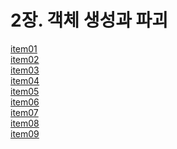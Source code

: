 # 2장. 객체 생성과 파괴

<a href="https://github.com/jaero0725/Database-Infra_Study/blob/main/effective_java/02/item01.md">item01</a><br>
<a href="https://github.com/jaero0725/Database-Infra_Study/blob/main/effective_java/02/item02.md">item02</a><br>
<a href="https://github.com/jaero0725/Database-Infra_Study/blob/main/effective_java/02/item03.md">item03</a><br>
<a href="https://github.com/jaero0725/Database-Infra_Study/blob/main/effective_java/02/item04.md">item04</a><br>
<a href="https://github.com/jaero0725/Database-Infra_Study/blob/main/effective_java/02/item05.md">item05</a><br>
<a href="https://github.com/jaero0725/Database-Infra_Study/blob/main/effective_java/02/item06.md">item06</a><br>
<a href="https://github.com/jaero0725/Database-Infra_Study/blob/main/effective_java/02/item07.md">item07</a><br>
<a href="https://github.com/jaero0725/Database-Infra_Study/blob/main/effective_java/02/item08.md">item08</a><br>
<a href="https://github.com/jaero0725/Database-Infra_Study/blob/main/effective_java/02/item09.md">item09</a><br>

